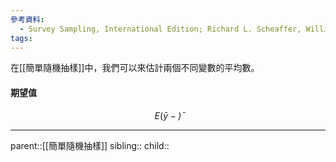 ```yaml
---
參考資料:
  - Survey Sampling, International Edition; Richard L. Scheaffer, William Mendenhall. III
tags:
---
```

在[[簡單隨機抽樣]]中，我們可以來估計兩個不同變數的平均數。

#### 期望值
$$
E(\bar{y}-\bar)
$$
- - -
parent::[[簡單隨機抽樣]]
sibling::
child::